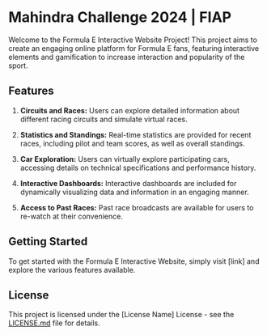 # Mahindra Challenge 2024 | FIAP

Welcome to the Formula E Interactive Website Project! This project aims to create an engaging online platform for Formula E fans, featuring interactive elements and gamification to increase interaction and popularity of the sport.

## Features

1. **Circuits and Races:** Users can explore detailed information about different racing circuits and simulate virtual races.

2. **Statistics and Standings:** Real-time statistics are provided for recent races, including pilot and team scores, as well as overall standings.

3. **Car Exploration:** Users can virtually explore participating cars, accessing details on technical specifications and performance history.

4. **Interactive Dashboards:** Interactive dashboards are included for dynamically visualizing data and information in an engaging manner.

5. **Access to Past Races:** Past race broadcasts are available for users to re-watch at their convenience.

## Getting Started

To get started with the Formula E Interactive Website, simply visit [link] and explore the various features available.

## License

This project is licensed under the [License Name] License - see the [LICENSE.md](LICENSE.md) file for details.
